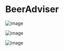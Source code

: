 # BeerAdviser
![image](https://user-images.githubusercontent.com/67204057/166242105-492e52ab-ede0-460b-88f9-7beceab0968c.png)

![image](https://user-images.githubusercontent.com/67204057/166242163-fbbbf956-c520-471d-9a04-07b0f7b9c6e3.png)

![image](https://user-images.githubusercontent.com/67204057/166242433-1b9c8622-9ac8-49d8-ad47-c18a268d28a9.png)
